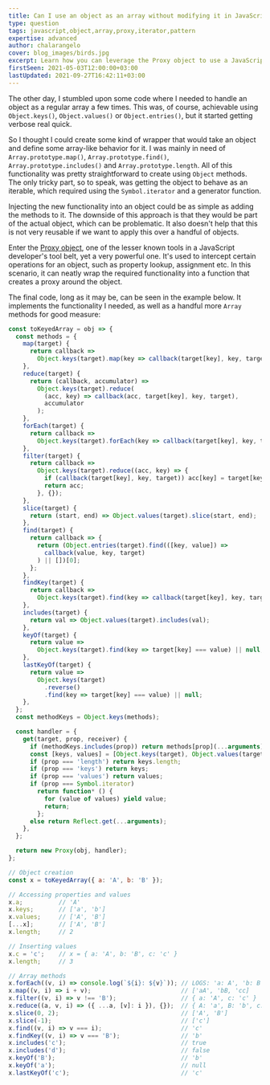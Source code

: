 ```yaml
---
title: Can I use an object as an array without modifying it in JavaScript?
type: question
tags: javascript,object,array,proxy,iterator,pattern
expertise: advanced
author: chalarangelo
cover: blog_images/birds.jpg
excerpt: Learn how you can leverage the Proxy object to use a JavaScript object the same way as you would use a regular array.
firstSeen: 2021-05-03T12:00:00+03:00
lastUpdated: 2021-09-27T16:42:11+03:00
---
```


The other day, I stumbled upon some code where I needed to handle an object as a regular array a few times. This was, of course, achievable using `Object.keys()`, `Object.values()` or `Object.entries()`, but it started getting verbose real quick.

So I thought I could create some kind of wrapper that would take an object and define some array-like behavior for it. I was mainly in need of `Array.prototype.map()`, `Array.prototype.find()`, `Array.prototype.includes()` and `Array.prototype.length`. All of this functionality was pretty straightforward to create using  `Object` methods. The only tricky part, so to speak, was getting the object to behave as an iterable, which required using the `Symbol.iterator` and a generator function.

Injecting the new functionality into an object could be as simple as adding the methods to it. The downside of this approach is that  they would be part of the actual object, which can be problematic. It also doesn't help that this is not very reusable if we want to apply this over a handful of objects.

Enter the [Proxy object](https://developer.mozilla.org/en-US/docs/Web/JavaScript/Reference/Global_Objects/Proxy), one of the lesser known tools in a JavaScript developer's tool belt, yet a very powerful one. It's used to intercept certain operations for an object, such as property lookup, assignment etc. In this scenario, it can neatly wrap the required functionality into a function that creates a proxy around the object.

The final code, long as it may be, can be seen in the example below. It implements the functionality I needed, as well as a handful more `Array` methods for good measure:

```js
const toKeyedArray = obj => {
  const methods = {
    map(target) {
      return callback =>
        Object.keys(target).map(key => callback(target[key], key, target));
    },
    reduce(target) {
      return (callback, accumulator) =>
        Object.keys(target).reduce(
          (acc, key) => callback(acc, target[key], key, target),
          accumulator
        );
    },
    forEach(target) {
      return callback =>
        Object.keys(target).forEach(key => callback(target[key], key, target));
    },
    filter(target) {
      return callback =>
        Object.keys(target).reduce((acc, key) => {
          if (callback(target[key], key, target)) acc[key] = target[key];
          return acc;
        }, {});
    },
    slice(target) {
      return (start, end) => Object.values(target).slice(start, end);
    },
    find(target) {
      return callback => {
        return (Object.entries(target).find(([key, value]) =>
          callback(value, key, target)
        ) || [])[0];
      };
    },
    findKey(target) {
      return callback =>
        Object.keys(target).find(key => callback(target[key], key, target));
    },
    includes(target) {
      return val => Object.values(target).includes(val);
    },
    keyOf(target) {
      return value =>
        Object.keys(target).find(key => target[key] === value) || null;
    },
    lastKeyOf(target) {
      return value =>
        Object.keys(target)
          .reverse()
          .find(key => target[key] === value) || null;
    },
  };
  const methodKeys = Object.keys(methods);

  const handler = {
    get(target, prop, receiver) {
      if (methodKeys.includes(prop)) return methods[prop](...arguments);
      const [keys, values] = [Object.keys(target), Object.values(target)];
      if (prop === 'length') return keys.length;
      if (prop === 'keys') return keys;
      if (prop === 'values') return values;
      if (prop === Symbol.iterator)
        return function* () {
          for (value of values) yield value;
          return;
        };
      else return Reflect.get(...arguments);
    },
  };

  return new Proxy(obj, handler);
};

// Object creation
const x = toKeyedArray({ a: 'A', b: 'B' });

// Accessing properties and values
x.a;          // 'A'
x.keys;       // ['a', 'b']
x.values;     // ['A', 'B']
[...x];       // ['A', 'B']
x.length;     // 2

// Inserting values
x.c = 'c';    // x = { a: 'A', b: 'B', c: 'c' }
x.length;     // 3

// Array methods
x.forEach((v, i) => console.log(`${i}: ${v}`)); // LOGS: 'a: A', 'b: B', 'c: c'
x.map((v, i) => i + v);                         // ['aA', 'bB, 'cc]
x.filter((v, i) => v !== 'B');                  // { a: 'A', c: 'c' }
x.reduce((a, v, i) => ({ ...a, [v]: i }), {}); 	// { A: 'a', B: 'b', c: 'c' }
x.slice(0, 2);                                  // ['A', 'B']
x.slice(-1);                                    // ['c']
x.find((v, i) => v === i);                      // 'c'
x.findKey((v, i) => v === 'B');                 // 'b'
x.includes('c');                                // true
x.includes('d');                                // false
x.keyOf('B');                                   // 'b'
x.keyOf('a');                                   // null
x.lastKeyOf('c');                               // 'c'
```
